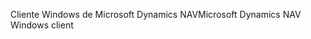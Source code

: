<span data-ttu-id="c4822-101">Cliente Windows de Microsoft Dynamics NAV</span><span class="sxs-lookup"><span data-stu-id="c4822-101">Microsoft Dynamics NAV Windows client</span></span>